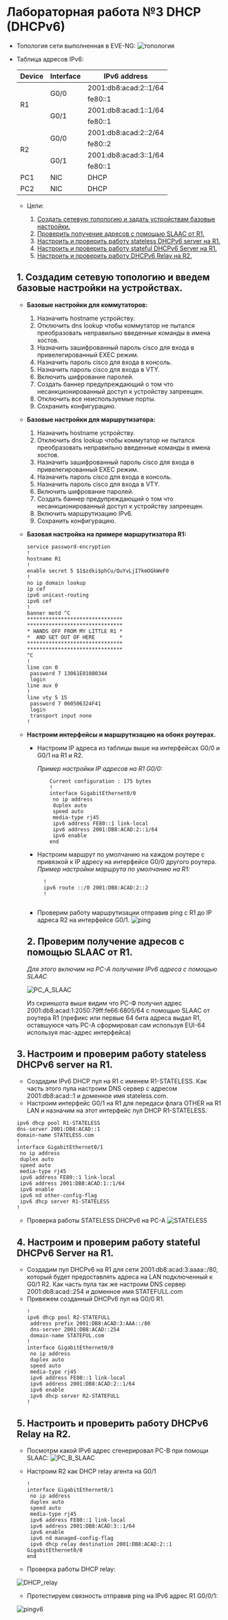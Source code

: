 # Лабораторная работа №3 DHCP (DHCPv6)
- Топология сети выполненная в EVE-NG:
  ![топология](https://github.com/MIranaNightshade/otus-networks/blob/main/lab3_DHCP/DHCPv6/jpeg/topology.png)

- Таблица адресов IPv6:
  
  <table>
<thead>
<tr>
<th>Device</th>
<th>Interface</th>
<th>IPv6 address</th>
</tr>
</thead>
<tbody>
<tr>
<td rowspan=4>R1</td>
<td rowspan=2>G0/0</td>
<td>2001:db8:acad:2::1/64</td>
</tr>
<tr>
<td>fe80::1</td>
</tr>
<tr>
<td rowspan=2>G0/1</td>
<td>2001:db8:acad:1::1/64</td>
</tr>
<tr>
<td>fe80::1</td>
</tr>
<tr>
<td rowspan=4>R2</td>
<td rowspan=2>G0/0</td>
<td>2001:db8:acad:2::2/64</td>
</tr>
<tr>
<td>fe80::2</td>
</tr>
<tr>
<td rowspan=2>G0/1</td>
<td>2001:db8:acad:3::1/64</td>
</tr>
<tr>
<td>fe80::1</td>
</tr>
<tr>
<td>PC1</td>
<td>NIC</td>
<td>DHCP</td>
</tr>
<tr>
<td>PC2</td>
<td>NIC</td>
<td>DHCP</td>
</tr>
</tbody>
</table>

- Цели:
  
  1. [Создать сетевую топологию и задать устройствам базовые настройки.](#title1)
  2. [Проверить получение адресов с помощью SLAAC от R1.](#title2)
  3. [Настроить и проверить работу stateless DHCPv6 server на R1.](#title3)
  4. [Настроить и проверить работу stateful DHCPv6 Server на R1.](#title4)
  5. [Настроить и проверить работу DHCPv6 Relay на R2.](#title5)

## <a id="title1"> 1. Создадим сетевую топологию и введем базовые настройки на устройствах.</a>

- **Базовые настройки для коммутаторов:**
  
  1. Назначить hostname устройству.
  2. Отключить dns lookup чтобы коммутатор не пытался преобразовать неправильно введенные команды в имена хостов.
  3. Hазначить зашифрованный пароль cisco для входа в привелегированный EXEC режим.
  4. Назначить пароль cisco для входа в консоль.
  5. Назначить пароль cisco для входа в VTY. 
  6. Включить шифрование паролей. 
  7. Создать баннер предупреждающий о том что несанкционированный доступ к устройству запреещен.  
  8. Отключить все неиспользуемые порты.  
  9. Сохранить конфигурацию.

- **Базовые настройки для маршрутизатора:**
  
  1. Назначить hostname устройству.
  3. Отключить dns lookup чтобы коммутатор не пытался преобразовать неправильно введенные команды в имена хостов.
  4. Hазначить зашифрованный пароль cisco для входа в привелегированный EXEC режим.
  5. Назначить пароль cisco для входа в консоль.
  6. Назначить пароль cisco для входа в VTY.
  7. Включить шифрование паролей.
  8. Создать баннер предупреждающий о том что несанкционированный доступ к устройству запреещен.
  9. Включить маршрутизацию IPv6.
  10. Сохранить конфигурацию.

 - **Базовая настройка на примере маршрутизатора R1:**     

    ```  
    service password-encryption
    !
    hostname R1
    !
    enable secret 5 $1$zdki$phCu/QuYvLjI7kmOGkWeF0
    !
    no ip domain lookup
    ip cef
    ipv6 unicast-routing
    ipv6 cef
    !
    banner motd ^C
    *******************************
    *******************************
    * HANDS OFF FROM MY LITTLE R1 *
    *  AND GET OUT OF HERE        *
    *******************************
    *******************************
    ^C
    !
    line con 0
     password 7 13061E01080344
     login
    line aux 0
    !
    line vty 5 15
     password 7 060506324F41
     login
     transport input none
    !
    ```
- **Настроим интерфейсы и маршрутизацию на обоих роутерах.**
   - Настроим IP адреса из таблицы выше на интерфейсах G0/0 и G0/1 на R1 и R2.
     
     *Пример настройки IP адресов на R1 G0/0:*
        ```
            Current configuration : 175 bytes
            !
            interface GigabitEthernet0/0
             no ip address
             duplex auto
             speed auto
             media-type rj45
             ipv6 address FE80::1 link-local
             ipv6 address 2001:DB8:ACAD:2::1/64
             ipv6 enable
            end
        ```
          
    - Настроим маршрут по умолчанию на каждом роутере с привязкой к IP адресу на интерфейсе G0/0 другого роутера.
      *Пример настройки маршрута по умолчанию на R1:*
       ```
         !
         ipv6 route ::/0 2001:DB8:ACAD:2::2
         !
            
    - Проверим работу маршрутизации отправив ping с R1 до IP адреса R2 на интерфейсе G0/1.
      ![ping](https://github.com/MIranaNightshade/otus-networks/blob/main/lab3_DHCP/DHCPv6/jpeg/ping.png)
  

  ## <a id="title2"> 2. Проверим получение адресов с помощью SLAAC от R1.</a>
  
  *Для этого включим на PC-A получение IPv6 адреса с помощью SLAAC*
  
  ![PC_A_SLAAC](https://github.com/MIranaNightshade/otus-networks/blob/main/lab3_DHCP/DHCPv6/jpeg/PC_A_SLAAC.png)

  Из скриншота выше видим что PС-Ф получил адрес 2001:db8:acad:1:2050:79ff:fe66:6805/64 с помощью SLAAC от роутера R1 (префикс или первые 64 бита адреса выдал R1, оставшуюся чать PC-A сформировал сам используя EUI-64 используя mac-адрес интерфейса)

## <a id="title3"> 3. Настроим и проверим работу stateless DHCPv6 server на R1.</a>

  - Создадим IPv6 DHCP пул на R1 с именем R1-STATELESS. Как часть этого пула настроим DNS сервер с адресом 2001:db8:acad::1 и доменное имя stateless.com.
  - Настроим интерфейс G0/1 на R1 для передаси флага OTHER на R1 LAN и назначим на этот интерфейс пул DHCP R1-STATELESS.


  ```
  ipv6 dhcp pool R1-STATELESS
  dns-server 2001:DB8:ACAD::1
  domain-name STATELESS.com
  !
  interface GigabitEthernet0/1
   no ip address
   duplex auto
   speed auto
   media-type rj45
   ipv6 address FE80::1 link-local
   ipv6 address 2001:DB8:ACAD:1::1/64
   ipv6 enable
   ipv6 nd other-config-flag
   ipv6 dhcp server R1-STATELESS
  !
 ``` 
  - Проверка работы STATELESS DHCPv6 на PC-A
    ![STATELESS](https://github.com/MIranaNightshade/otus-networks/blob/main/lab3_DHCP/DHCPv6/jpeg/STATELESS.png)

 ## <a id="title4"> 4. Настроим и проверим работу stateful DHCPv6 Server на R1.</a>
   - Создадим пул DHCPv6 на R1 для сети 2001:db8:acad:3:aaaa::/80, который будет предоставлять адреса на LAN подключенный к G0/1 R2. Как часть пула так же настроим DNS сервер 2001:db8:acad::254 и доменное имя STATEFULL.com
   - Привяжем созданный DHCPv6 пул на G0/0 R1.    
     ```
     !
     ipv6 dhcp pool R2-STATEFULL
      address prefix 2001:DB8:ACAD:3:AAA::/80
      dns-server 2001:DB8:ACAD::254
      domain-name STATEFUL.com
     !
     interface GigabitEthernet0/0
      no ip address
      duplex auto
      speed auto
      media-type rj45
      ipv6 address FE80::1 link-local
      ipv6 address 2001:DB8:ACAD:2::1/64
      ipv6 enable
      ipv6 dhcp server R2-STATEFULL
     !
     ```
## <a id="title5"> 5. Настроить и проверить работу DHCPv6 Relay на R2.</a>
- Посмотрм какой IPv6 адрес сгенерировал PC-B при помощи SLAAC:
  ![PC_B_SLAAC](https://github.com/MIranaNightshade/otus-networks/blob/main/lab3_DHCP/DHCPv6/jpeg/PC_BB_SLAAC.png)

- Настроим R2 как DHCP relay агента на G0/1

  ```
  !
  interface GigabitEthernet0/1
   no ip address
   duplex auto
   speed auto
   media-type rj45
   ipv6 address FE80::1 link-local
   ipv6 address 2001:DB8:ACAD:3::1/64
   ipv6 enable
   ipv6 nd managed-config-flag
   ipv6 dhcp relay destination 2001:DB8:ACAD:2::1 GigabitEthernet0/0
  end
  ```

- Проверка работы DHCP relay:
  
 ![DHCP_relay](https://github.com/MIranaNightshade/otus-networks/blob/main/lab3_DHCP/DHCPv6/jpeg/STATEFUL.png)

- Протестируем связность отправив ping на IPv6 адрес R1 G0/0/1:
  
 ![pingv6](https://github.com/MIranaNightshade/otus-networks/blob/main/lab3_DHCP/DHCPv6/jpeg/pingv6.png) 

          

  

